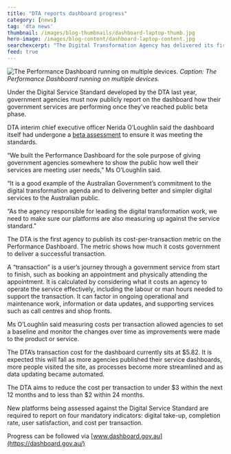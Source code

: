 ```yaml
---
title: "DTA reports dashboard progress"
category: [news]
tag: 'dta news'
thumbnail: /images/blog-thumbnails/dashboard-laptop-thumb.jpg
hero-image: /images/blog-content/dashboard-laptop-content.jpg
searchexcerpt: "The Digital Transformation Agency has delivered its first progress report on its Performance Dashboard platform after passing its beta assessment."
feed: true
---
```


![The Performance Dashboard running on multiple devices.]({{site.url}}{{site.baseurl}}/images/blog-content/dashboard-devicesx3.png)
*Caption: The Performance Dashboard running on multiple devices.*

Under the Digital Service Standard developed by the DTA last year, government agencies must now publicly report on the dashboard how their government services are performing once they've reached public beta phase.

DTA interim chief executive officer Nerida O’Loughlin said the dashboard itself had undergone a [beta assessment](/standard/assessments/performance-dashboard-beta/) to ensure it was meeting the standards.

“We built the Performance Dashboard for the sole purpose of giving government agencies somewhere to show the public how well their services are meeting user needs,” Ms O’Loughlin said.

“It is a good example of the Australian Government’s commitment to the digital transformation agenda and to delivering better and simpler digital services to the Australian public.

“As the agency responsible for leading the digital transformation work, we need to make sure our platforms are also measuring up against the service standard.” 

The DTA is the first agency to publish its cost-per-transaction metric on the Performance Dashboard. The metric shows how much it costs government to deliver a successful transaction.

A “transaction” is a user’s journey through a government service from start to finish, such as booking an appointment and physically attending the appointment. It is calculated by considering what it costs an agency to operate the service effectively, including the labour or man hours needed to support the transaction. It can factor in ongoing operational and maintenance work, information or data updates, and supporting services such as call centres and shop fronts.

Ms O’Loughlin said measuring costs per transaction allowed agencies to set a baseline and monitor the changes over time as improvements were made to the product or service.

The DTA’s transaction cost for the dashboard currently sits at $5.82. It is expected this will fall as more agencies published their service dashboards, more people visited the site, as processes become more streamlined and as data updating became automated.

The DTA aims to reduce the cost per transaction to under $3 within the next 12 months and to less than $2 within 24 months.

New platforms being assessed against the Digital Service Standard are required to report on four mandatory indicators: digital take-up, completion rate, user satisfaction, and cost per transaction.

Progress can be followed via [www.dashboard.gov.au](https://dashboard.gov.au/)
